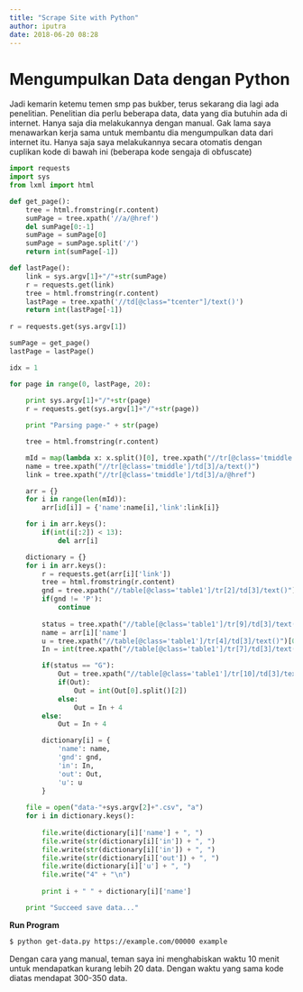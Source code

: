 ```yaml
---
title: "Scrape Site with Python"
author: iputra
date: 2018-06-20 08:28
---
```


# Mengumpulkan Data dengan Python

Jadi kemarin ketemu temen smp pas bukber, terus sekarang dia lagi ada penelitian. Penelitian dia perlu beberapa data, data yang dia butuhin ada di internet. Hanya saja dia melakukannya dengan manual. Gak lama saya menawarkan kerja sama untuk membantu dia mengumpulkan data dari internet itu. Hanya saja saya melakukannya secara otomatis dengan cuplikan kode di bawah ini (beberapa kode sengaja di obfuscate)

```python
import requests
import sys
from lxml import html

def get_page():
    tree = html.fromstring(r.content)
    sumPage = tree.xpath('//a/@href')
    del sumPage[0:-1]
    sumPage = sumPage[0]
    sumPage = sumPage.split('/')
    return int(sumPage[-1]) 

def lastPage():
    link = sys.argv[1]+"/"+str(sumPage)
    r = requests.get(link)
    tree = html.fromstring(r.content)
    lastPage = tree.xpath('//td[@class="tcenter"]/text()')
    return int(lastPage[-1])
    
r = requests.get(sys.argv[1])

sumPage = get_page()
lastPage = lastPage()

idx = 1

for page in range(0, lastPage, 20):
    
    print sys.argv[1]+"/"+str(page)
    r = requests.get(sys.argv[1]+"/"+str(page))

    print "Parsing page-" + str(page) 

    tree = html.fromstring(r.content)

    mId = map(lambda x: x.split()[0], tree.xpath("//tr[@class='tmiddle']/td[2]/text()"))
    name = tree.xpath("//tr[@class='tmiddle']/td[3]/a/text()")
    link = tree.xpath("//tr[@class='tmiddle']/td[3]/a/@href")

    arr = {}
    for i in range(len(mId)):
        arr[id[i]] = {'name':name[i],'link':link[i]}

    for i in arr.keys():
        if(int(i[:2]) < 13):
            del arr[i]

    dictionary = {}
    for i in arr.keys():
        r = requests.get(arr[i]['link'])
        tree = html.fromstring(r.content)
        gnd = tree.xpath("//table[@class='table1']/tr[2]/td[3]/text()")[0]
        if(gnd != 'P'):
            continue
        
        status = tree.xpath("//table[@class='table1']/tr[9]/td[3]/text()")[0].split()[0]
        name = arr[i]['name']
        u = tree.xpath("//table[@class='table1']/tr[4]/td[3]/text()")[0]
        In = int(tree.xpath("//table[@class='table1']/tr[7]/td[3]/text()")[0].split()[0])

        if(status == "G"):
            Out = tree.xpath("//table[@class='table1']/tr[10]/td[3]/text()")
            if(Out):
                Out = int(Out[0].split()[2])
            else:
                Out = In + 4
        else:
            Out = In + 4

        dictionary[i] = {
            'name': name,
            'gnd': gnd,
            'in': In,
            'out': Out,
            'u': u
        }
	
    file = open("data-"+sys.argv[2]+".csv", "a")
    for i in dictionary.keys():
        
        file.write(dictionary[i]['name'] + ", ")
        file.write(str(dictionary[i]['in']) + ", ")
        file.write(str(dictionary[i]['in']) + ", ")
        file.write(str(dictionary[i]['out']) + ", ")
        file.write(dictionary[i]['u'] + ", ")
        file.write("4" + "\n")
        
    	print i + " " + dictionary[i]['name']

    print "Succeed save data..."
```

**Run Program**

```bash
$ python get-data.py https://example.com/00000 example
```



Dengan cara yang manual, teman saya ini menghabiskan waktu 10 menit untuk mendapatkan kurang lebih 20 data. Dengan waktu yang sama kode diatas mendapat 300-350 data.